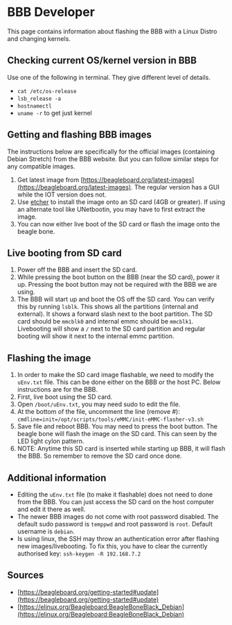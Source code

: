 
# BBB Developer

This page contains information about flashing the BBB with a Linux Distro and changing kernels.

## Checking current OS/kernel version in BBB
Use one of the following in terminal. They give different level of details.

* `cat /etc/os-release`
* `lsb_release -a`
* `hostnamectl`
* `uname -r` to get just kernel

## Getting and flashing BBB images
The instructions below are specifically for the official images (containing Debian Stretch) from the BBB website. But you can follow similar steps for any compatible images. 

1. Get latest image from [https://beagleboard.org/latest-images](https://beagleboard.org/latest-images). The regular version has a GUI while the IOT version does not.
2. Use [etcher](https://www.balena.io/etcher/) to install the image onto an SD card (4GB or greater). If using an alternate tool like UNetbootin, you may have to first extract the image.
3. You can now either live boot of the SD card or flash the image onto the beagle bone.

## Live booting from SD card

1. Power off the BBB and insert the SD card. 
1. While pressing the boot button on the BBB (near the SD card), power it up. Pressing the boot button may not be required with the BBB we are using.
1. The BBB will start up and boot the OS off the SD card. You can verify this by running `lsblk`. This shows all the partitions (internal and external). It shows a forward slash next to the boot partition. The SD card should be `mmcblk0` and internal emmc should be `mmcblk1`. Livebooting will show a `/` next to the SD card partition and regular booting will show it next to the internal emmc partition.

## Flashing the image

1. In order to make the SD card image flashable, we need to modify the `uEnv.txt` file. This can be done either on the BBB or the host PC. Below instructions are for the BBB. 
1. First, live boot using the SD card.
2. Open `/boot/uEnv.txt`, you may need sudo to edit the file. 
3. At the bottom of the file, uncomment the line (remove #): `cmdline=init=/opt/scripts/tools/eMMC/init-eMMC-flasher-v3.sh`
4. Save file and reboot BBB. You may need to press the boot button. The beagle bone will flash the image on the SD card. This can seen by the LED light cylon pattern.
5. NOTE: Anytime this SD card is inserted while starting up BBB, it will flash the BBB. So remember to remove the SD card once done.

## Additional information
* Editing the `uEnv.txt` file (to make it flashable) does not need to done from the BBB. You can just access the SD card on the host computer and edit it there as well. 
* The newer BBB images do not come with root password disabled. The default sudo password is `temppwd` and root password is `root`. Default username is `debian`.
* Is using linux, the SSH may throw an authentication error after flashing new images/livebooting. To fix this, you have to clear the currently authorised key: `ssh-keygen -R 192.168.7.2`

## Sources
* [https://beagleboard.org/getting-started#update](https://beagleboard.org/getting-started#update)
* [https://elinux.org/Beagleboard:BeagleBoneBlack_Debian](https://elinux.org/Beagleboard:BeagleBoneBlack_Debian)
